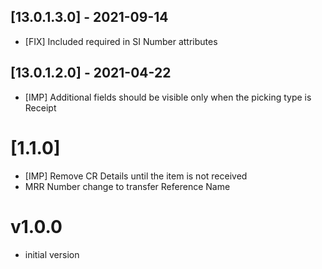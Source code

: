 ## [13.0.1.3.0] - 2021-09-14

- [FIX] Included required in SI Number attributes

## [13.0.1.2.0] - 2021-04-22

- [IMP] Additional fields should be visible only when the picking type is Receipt

# [1.1.0]

- [IMP] Remove CR Details until the item is not received
- MRR Number change to transfer Reference Name

# v1.0.0

- initial version
